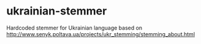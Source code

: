 ukrainian-stemmer
=================

Hardcoded stemmer for Ukrainian language based on http://www.senyk.poltava.ua/projects/ukr_stemming/stemming_about.html

